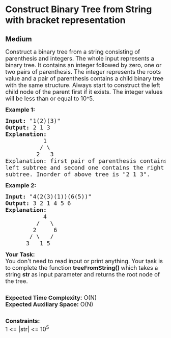 # Construct Binary Tree from String with bracket representation
## Medium
<div class="problems_problem_content__Xm_eO"><p><span style="font-size:18px">Construct a binary tree from a string consisting of parenthesis and integers. The whole input represents a binary tree. It contains an integer followed by zero, one or two pairs of parenthesis. The integer represents the roots value and a pair of parenthesis contains a child binary tree with the same structure. Always start to construct the left child node of the parent first if it exists. The integer values will be less than or equal to 10^5.</span></p>

<p><strong><span style="font-size:18px">Example 1:</span></strong></p>

<pre><span style="font-size:18px"><strong>Input:</strong> "1(2)(3)" 
<strong>Output:</strong> 2 1 3
<strong>Explanation:</strong>
           1
          / \
         2   3
Explanation: first pair of parenthesis contains 
left subtree and second one contains the right 
subtree. Inorder of above tree is "2 1 3".</span></pre>

<p><strong><span style="font-size:18px">Example 2:</span></strong></p>

<pre><span style="font-size:18px"><strong>Input:</strong> "4(2(3)(1))(6(5))"
<strong>Output:</strong> 3 2 1 4 5 6
<strong>Explanation:</strong>
           4
         /   \
        2     6
       / \   / 
      3   1 5   </span></pre>

<p><span style="font-size:18px"><strong>Your Task:</strong><br>
You don't need to read input or print anything. Your task is to complete the function&nbsp;<strong>treeFromString()&nbsp;</strong>which takes a string <strong>str </strong>as input parameter and returns the root node of the tree.</span></p>

<p><br>
<span style="font-size:18px"><strong>Expected Time Complexity:</strong>&nbsp;O(N)<br>
<strong>Expected Auxiliary Space:</strong>&nbsp;O(N)</span></p>

<p><br>
<span style="font-size:18px"><strong>Constraints:</strong><br>
1 &lt;= |str| &lt;= 10<sup>5</sup></span></p>
</div>